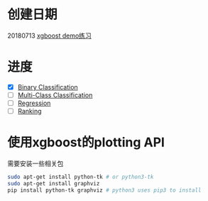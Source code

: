# 创建日期
20180713
[xgboost demo练习](https://github.com/dmlc/xgboost)

# 进度
- [x] [Binary Classification](https://github.com/dmlc/xgboost/tree/master/demo/binary_classification)
- [ ] [Multi-Class Classification](https://github.com/dmlc/xgboost/tree/master/demo/multiclass_classification)
- [ ] [Regression](https://github.com/dmlc/xgboost/tree/master/demo/regression)
- [ ] [Ranking](https://github.com/dmlc/xgboost/tree/master/demo/rank)

# 使用xgboost的plotting API
需要安装一些相关包
```bash
sudo apt-get install python-tk # or python3-tk
sudo apt-get install graphviz
pip install python-tk graphviz # python3 uses pip3 to install
```